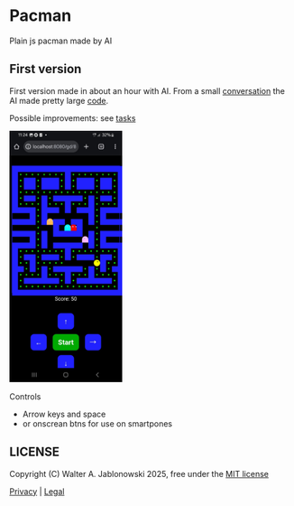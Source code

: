 # Pacman

Plain js pacman made by AI


## First version

First version made in about an hour with AI. From a small [conversation](ai_initial.md) the AI made pretty large [code](controller.js).

Possible improvements: see [tasks](tasks.md)


<img src="misc/img.jpg" width="200">


Controls

- Arrow keys and space
- or onscrean btns for use on smartpones


LICENSE
----------------------------------------------------------

Copyright (C) Walter A. Jablonowski 2025, free under the [MIT license](LICENSE)

[Privacy](https://walter-a-jablonowski.github.io/privacy.html) | [Legal](https://walter-a-jablonowski.github.io/imprint.html)
